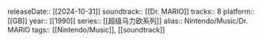 releaseDate:: [[2024-10-31]]
soundtrack:: [[Dr. MARIO]]
tracks:: 8
platform:: [[GB]]
year:: [[1990]]
series:: [[超级马力欧系列]]
alias:: Nintendo/Music/Dr. MARIO
tags:: [[Nintendo/Music]], [[soundtrack]]
